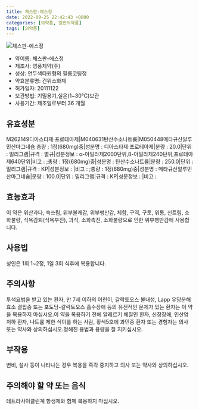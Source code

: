 ```yaml
---
title: 체스판-에스정
date: 2022-09-25 22:42:43 +0800
categories: [의약품, 일반의약품]
tags: [의약품]
---
```

![체스판-에스정](https://nedrug.mfds.go.kr/pbp/cmn/itemImageDownload/147426592401600000)

- 약이름: 체스판-에스정
- 제조사: 영풍제약(주)
- 성상: 연두색타원형의 필름코팅정
- 약효분류명: 건위소화제
- 허가일자: 20111122
- 보관방법: 기밀용기,실온(1~30℃)보관
- 사용기간: 제조일로부터 36 개월
## 유효성분
M262149디아스타제·프로테아제|M040631탄산수소나트륨|M050448메타규산알루민산마그네슘
총량 : 1정(680mg)중|성분명 : 디아스타제·프로테아제|분량 : 20.0|단위 : 밀리그램|규격 : 별규|성분정보 : α-아밀라제2000단위,ß-아밀라제240단위,프로테아제640단위|비고 : ;총량 : 1정(680mg)중|성분명 : 탄산수소나트륨|분량 : 250.0|단위 : 밀리그램|규격 : KP|성분정보 : |비고 : ;총량 : 1정(680mg)중|성분명 : 메타규산알루민산마그네슘|분량 : 100.0|단위 : 밀리그램|규격 : KP|성분정보 : |비고 :
## 효능효과
이 약은 위산과다, 속쓰림, 위부불쾌감, 위부팽만감, 체함, 구역, 구토, 위통, 신트림, 소화불량, 식욕감퇴(식욕부진), 과식, 소화촉진, 소화불량으로 인한 위부팽만감에 사용합니다.
## 사용법
성인은 1회 1~2정, 1일 3회 식후에 복용합니다.
## 주의사항
투석요법을 받고 있는 환자, 만 7세 이하의 어린이, 갈락토오스 불내성, Lapp 유당분해효소 결핍증 또는 포도당-갈락토오스 흡수장애 등의 유전적인 문제가 있는 환자는 이 약을 복용하지 마십시오.이 약을 복용하기 전에 알레르기 체질인 환자, 신장장애, 인산염 저하 환자, 나트륨 제한 식이를 하는 사람, 황색5호에 과민증 환자 또는 경험자는 의사 또는 약사와 상의하십시오.정해진 용법과 용량을 잘 지키십시오.
## 부작용
변비, 설사 등이 나타나는 경우 복용을 즉각 중지하고 의사 또는 약사와 상의하십시오.
## 주의해야 할 약 또는 음식
테트라사이클린계 항생제와 함께 복용하지 마십시오.
